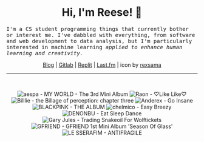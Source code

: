 <h1 align="center">Hi, I'm Reese! 👋</h1>

<p><samp>I'm a CS student programming things that currently bother or interest me. I've dabbled with everything, from software and web development to data analysis, but I'm particularly interested in machine learning <i>applied to enhance human learning and creativity.</i></p></samp>

<p align="center">
 <a href="https://renys.dev">Blog</a> | <a href="https://gitlab.com/renys">Gitlab</a> | <a href="https://replit.com/@renys">Replit</a> | <a href="https://last.fm/user/i-dle">Last.fm</a> | icon by <a href="https://deviantart.com/rexsama">rexsama</a>
</p>

<hr class="dotted">
<br>
<!-- lastfm -->
<p align="center"><img src="https://lastfm.freetls.fastly.net/i/u/64s/3b96f9008abaa1134b17b8752abc3f78.jpg" title="aespa - MY WORLD - The 3rd Mini Album"> <img src="https://lastfm.freetls.fastly.net/i/u/64s/00f86387f7eeb756f71a2040a26337b6.jpg" title="Raon - ♡Like Like♡"> <img src="https://lastfm.freetls.fastly.net/i/u/64s/1821993ac8f26b011fa934faa7fcdcae.jpg" title="Billlie - the Billage of perception: chapter three"> <img src="https://lastfm.freetls.fastly.net/i/u/64s/05bfce897d75755264fa8c2045638d5b.jpg" title="Anderex - Go Insane"> <img src="https://lastfm.freetls.fastly.net/i/u/64s/2b346bdcc6f56e7d1f1c546b13cdacfb.png" title="BLACKPINK - THE ALBUM"> <img src="https://lastfm.freetls.fastly.net/i/u/64s/66233629a479101d21a7c179a5195103.jpg" title="chelmico - Easy Breezy"> <img src="https://lastfm.freetls.fastly.net/i/u/64s/e2c9b9f83dc1f7b0977cf29825e5dbdc.jpg" title="DENONBU - Eat Sleep Dance"> <img src="https://lastfm.freetls.fastly.net/i/u/64s/2179f85a1b2e4e4dce3031a21353977d.png" title="Gary Jules - Trading Snakeoil For Wolftickets"> <img src="https://lastfm.freetls.fastly.net/i/u/64s/16b5d556fc0409d356c80dbb52da5036.png" title="GFRIEND - GFRIEND 1st Mini Album 'Season Of Glass'"> <img src="https://lastfm.freetls.fastly.net/i/u/64s/47403415f97336603c88ea4c1062d4b1.jpg" title="LE SSERAFIM - ANTIFRAGILE"> </p>
